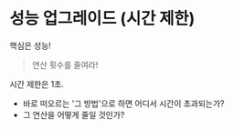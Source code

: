 #  성능 업그레이드 (시간 제한)

핵심은 성능!

> 연산 횟수를 줄여라!

시간 제한은 1초.

- 바로 떠오르는 '그 방법'으로 하면 어디서 시간이 초과되는가?
- 그 연산을 어떻게 줄일 것인가?

